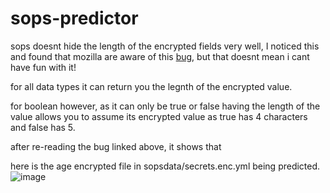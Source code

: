 # sops-predictor
sops doesnt hide the length of the encrypted fields very well, I noticed this and found that mozilla are aware of this [bug](https://github.com/mozilla/sops/issues/815),
but that doesnt mean i cant have fun with it! 

for all data types it can return you the legnth of the encrypted value.

for boolean however, as it can only be true or false having the length of the value allows you to assume
its encrypted value as true has 4 characters and false has 5.

after re-reading the bug linked above, it shows that  



here is the age encrypted file in sopsdata/secrets.enc.yml being predicted. 
![image](https://user-images.githubusercontent.com/80027170/196878553-e9782c52-c507-4b59-90f8-277ff002b661.png)

